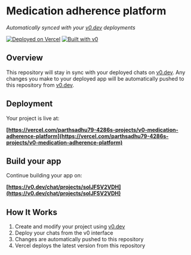 # Medication adherence platform

*Automatically synced with your [v0.dev](https://v0.dev) deployments*

[![Deployed on Vercel](https://img.shields.io/badge/Deployed%20on-Vercel-black?style=for-the-badge&logo=vercel)](https://vercel.com/parthsadhu79-4286s-projects/v0-medication-adherence-platform)
[![Built with v0](https://img.shields.io/badge/Built%20with-v0.dev-black?style=for-the-badge)](https://v0.dev/chat/projects/solJFSV2VDH)

## Overview

This repository will stay in sync with your deployed chats on [v0.dev](https://v0.dev).
Any changes you make to your deployed app will be automatically pushed to this repository from [v0.dev](https://v0.dev).

## Deployment

Your project is live at:

**[https://vercel.com/parthsadhu79-4286s-projects/v0-medication-adherence-platform](https://vercel.com/parthsadhu79-4286s-projects/v0-medication-adherence-platform)**

## Build your app

Continue building your app on:

**[https://v0.dev/chat/projects/solJFSV2VDH](https://v0.dev/chat/projects/solJFSV2VDH)**

## How It Works

1. Create and modify your project using [v0.dev](https://v0.dev)
2. Deploy your chats from the v0 interface
3. Changes are automatically pushed to this repository
4. Vercel deploys the latest version from this repository
